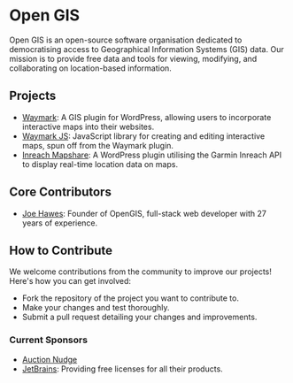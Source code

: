 # Open GIS

Open GIS is an open-source software organisation dedicated to democratising access to Geographical Information Systems (GIS) data. Our mission is to provide free data and tools for viewing, modifying, and collaborating on location-based information.

## Projects

- [Waymark](https://github.com/OpenGIS/Waymark): A GIS plugin for WordPress, allowing users to incorporate interactive maps into their websites.
- [Waymark JS](https://github.com/OpenGIS/Waymark-JS): JavaScript library for creating and editing interactive maps, spun off from the Waymark plugin.
- [Inreach Mapshare](https://github.com/OpenGIS/Inreach-Mapshare): A WordPress plugin utilising the Garmin Inreach API to display real-time location data on maps.

## Core Contributors

- [Joe Hawes](https://github.com/morehawes): Founder of OpenGIS, full-stack web developer with 27 years of experience.

## How to Contribute

We welcome contributions from the community to improve our projects! Here's how you can get involved:

- Fork the repository of the project you want to contribute to.
- Make your changes and test thoroughly.
- Submit a pull request detailing your changes and improvements.

### Current Sponsors

- [Auction Nudge](https://www.auctionnudge.com/)
- [JetBrains](https://www.jetbrains.com/): Providing free licenses for all their products.

